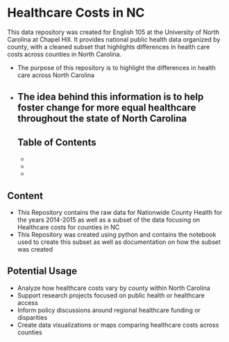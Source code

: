 # Healthcare Costs in NC
 This data repository was created for English 105 at the University of North Carolina at Chapel Hill. It provides national public health data organized by county, with a cleaned subset that highlights differences in health care costs across counties in North Carolina. 
* The purpose of this repository is to highlight the differences in health care across North Carolina
* The idea behind this information is to help foster change for more equal healthcare throughout the state of North Carolina
  ---
  ## Table of Contents
  *
  *
  *
## Content
* This Repository contains the raw data for Nationwide County Health for the years 2014-2015 as well as a subset of the data focusing on Healthcare costs for counties in NC
* This Repository was created using python and contains the notebook used to create this subset as well as documentation on how the subset was created
## Potential Usage
* Analyze how healthcare costs vary by county within North Carolina
* Support research projects focused on public health or healthcare access
* Inform policy discussions around regional healthcare funding or disparities
* Create data visualizations or maps comparing healthcare costs across counties
